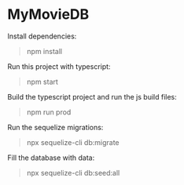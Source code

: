 # MyMovieDB

Install dependencies:

> npm install

Run this project with typescript:

> npm start

Build the typescript project and run the js build files:

> npm run prod


Run the sequelize migrations:

> npx sequelize-cli db:migrate

Fill the database with data:

> npx sequelize-cli db:seed:all


